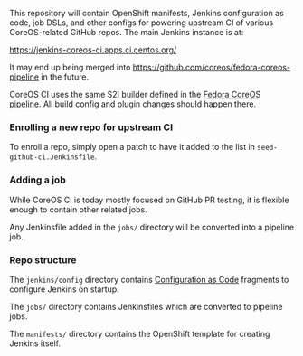 This repository will contain OpenShift manifests, Jenkins
configuration as code, job DSLs, and other configs for
powering upstream CI of various CoreOS-related GitHub repos.
The main Jenkins instance is at:

https://jenkins-coreos-ci.apps.ci.centos.org/

It may end up being merged into
https://github.com/coreos/fedora-coreos-pipeline in the
future.

CoreOS CI uses the same S2I builder defined in the
[Fedora CoreOS pipeline](https://github.com/coreos/fedora-coreos-pipeline/tree/master/jenkins/master).
All build config and plugin changes should happen there.

### Enrolling a new repo for upstream CI

To enroll a repo, simply open a patch to have it added to
the list in `seed-github-ci.Jenkinsfile`.

### Adding a job

While CoreOS CI is today mostly focused on GitHub PR
testing, it is flexible enough to contain other related
jobs.

Any Jenkinsfile added in the `jobs/` directory will be
converted into a pipeline job.

### Repo structure

The `jenkins/config` directory contains
[Configuration as Code](https://github.com/jenkinsci/configuration-as-code-plugin)
fragments to configure Jenkins on startup.

The `jobs/` directory contains Jenkinsfiles which are
converted to pipeline jobs.

The `manifests/` directory contains the OpenShift template
for creating Jenkins itself.
